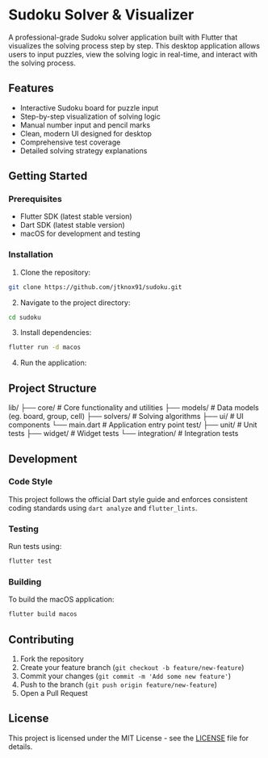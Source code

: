 # Sudoku Solver & Visualizer

A professional-grade Sudoku solver application built with Flutter that visualizes the solving process step by step. This desktop application allows users to input puzzles, view the solving logic in real-time, and interact with the solving process.

## Features

- Interactive Sudoku board for puzzle input
- Step-by-step visualization of solving logic
- Manual number input and pencil marks
- Clean, modern UI designed for desktop
- Comprehensive test coverage
- Detailed solving strategy explanations

## Getting Started

### Prerequisites

- Flutter SDK (latest stable version)
- Dart SDK (latest stable version)
- macOS for development and testing

### Installation

1. Clone the repository:

```bash
git clone https://github.com/jtknox91/sudoku.git
```
2. Navigate to the project directory:

```bash
cd sudoku
```

3. Install dependencies:

```bash
flutter run -d macos
```

4. Run the application:

## Project Structure
lib/
├── core/ # Core functionality and utilities
├── models/ # Data models (eg. board, group, cell)
├── solvers/ # Solving algorithms
├── ui/ # UI components
└── main.dart # Application entry point
test/
├── unit/ # Unit tests
├── widget/ # Widget tests
└── integration/ # Integration tests

## Development

### Code Style

This project follows the official Dart style guide and enforces consistent coding standards using `dart analyze` and `flutter_lints`.

### Testing

Run tests using:

```bash
flutter test
```
### Building

To build the macOS application:

```bash
flutter build macos
```
## Contributing

1. Fork the repository
2. Create your feature branch (`git checkout -b feature/new-feature`)
3. Commit your changes (`git commit -m 'Add some new feature'`)
4. Push to the branch (`git push origin feature/new-feature`)
5. Open a Pull Request

## License

This project is licensed under the MIT License - see the [LICENSE](LICENSE) file for details.
